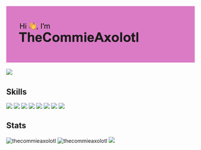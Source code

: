 <img id="preview-img" src="./header.png">

![](https://komarev.com/ghpvc/?username=thecommieaxolotl&style=for-the-badge&color=CE80C2)

## Skills
![](https://img.shields.io/badge/HTML5-E34F26.svg?style=for-the-badge&logo=HTML5&logoColor=white) ![](https://img.shields.io/badge/CSS3-1572B6.svg?style=for-the-badge&logo=CSS3&logoColor=white) ![](https://img.shields.io/badge/JavaScript-F7DF1E.svg?style=for-the-badge&logo=JavaScript&logoColor=black) ![](https://img.shields.io/badge/Electron-47848F.svg?style=for-the-badge&logo=Electron&logoColor=white) ![](https://img.shields.io/badge/Svelte-FF3E00.svg?style=for-the-badge&logo=Svelte&logoColor=white) ![](https://img.shields.io/badge/Sass-CC6699.svg?style=for-the-badge&logo=Sass&logoColor=white) ![](https://img.shields.io/badge/Node.js-339933.svg?style=for-the-badge&logo=nodedotjs&logoColor=white) ![](https://img.shields.io/badge/Swift-F05138.svg?style=for-the-badge&logo=Swift&logoColor=white)

## Stats
<p float="left">
  <img height="160" src="https://github-readme-stats.vercel.app/api?username=TheCommieAxolotl&border_color=30363d&title_color=c9d1d9&text_color=8b949e&bg_color=161B22" alt="thecommieaxolotl" />
  <img height="160" src="https://github-readme-stats.vercel.app/api/top-langs?username=TheCommieAxolotl&layout=compact&border_color=30363d&title_color=c9d1d9&text_color=8b949e&bg_color=161B22" alt="thecommieaxolotl" />
  <img height="160" src="https://github-readme-stats.vercel.app/api/wakatime?username=TheCommieAxolotl&border_color=30363d&title_color=c9d1d9&text_color=8b949e&bg_color=161B22&langs_count=6&layout=compact&custom_title=Programming%20Time">
</p>
